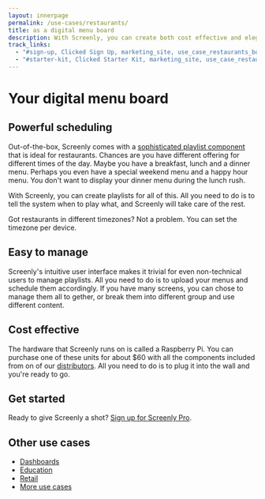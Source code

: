 ```yaml
---
layout: innerpage
permalink: /use-cases/restaurants/
title: as a digital menu board
description: With Screenly, you can create both cost effective and elegant menu boards.
track_links:
  - "#sign-up, Clicked Sign Up, marketing_site, use_case_restaurants_bottom"
  - "#starter-kit, Clicked Starter Kit, marketing_site, use_case_restaurants_middle"
---
```


# Your digital menu board

## Powerful scheduling

Out-of-the-box, Screenly comes with a [sophisticated playlist component](http://wireload.net/news/2014/10/sophisticated_new_playlist_editor_in_screenly.html) that is ideal for restaurants. Chances are you have different offering for different times of the day. Maybe you have a breakfast, lunch and a dinner menu. Perhaps you even have a special weekend menu and a happy hour menu. You don't want to display your dinner menu during the lunch rush.

With Screenly, you can create playlists for all of this. All you need to do is to tell the system when to play what, and Screenly will take care of the rest.

Got restaurants in different timezones? Not a problem. You can set the timezone per device.

## Easy to manage

Screenly's intuitive user interface makes it trivial for even non-technical users to manage playlists. All you need to do is to upload your menus and schedule them accordingly. If you have many screens, you can chose to manage them all to gether, or break them into different group and use different content.


## Cost effective

The hardware that Screenly runs on is called a Raspberry Pi. You can purchase one of these units for about $60 with all the components included from on of our [distributors]({{site.url}}/distributors/). All you need to do is to plug it into the wall and you're ready to go.

## Get started

Ready to give Screenly a shot? <a id="sign-up" href="https://login.screenlyapp.com/signup">Sign up for Screenly Pro</a>.

## Other use cases

 * [Dashboards]({{site.url}}/use-cases/dashboard/)
 * [Education]({{site.url}}/use-cases/education/)
 * [Retail]({{site.url}}/use-cases/retail/)
 * [More use cases]({{site.url}}/use-cases/)

